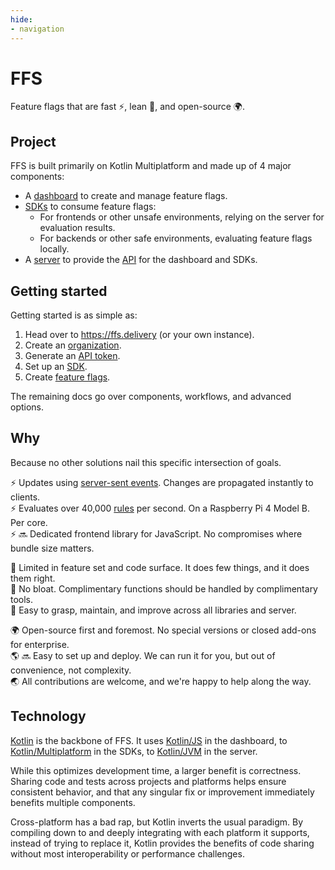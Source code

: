 ```yaml
---
hide:
- navigation
---
```


# FFS

Feature flags that are fast ⚡, lean 🤏, and open-source 🌍.

## Project

FFS is built primarily on Kotlin Multiplatform and made up of 4 major components:

- A [dashboard](dashboard) to create and manage feature flags.
- [SDKs](sdks) to consume feature flags:
    - For frontends or other unsafe environments, relying on the server for evaluation results.
    - For backends or other safe environments, evaluating feature flags locally.
- A [server](server) to provide the [API](api) for the dashboard and SDKs.

## Getting started

Getting started is as simple as:

1. Head over to https://ffs.delivery (or your own instance).
2. Create an [organization](dashboard/organizations-and-projects.md).
3. Generate an [API token](dashboard/api-tokens.md).
4. Set up an [SDK](sdks/index.md).
5. Create [feature flags](dashboard/feature-flags.md).

The remaining docs go over components, workflows, and advanced options.

## Why

Because no other solutions nail this specific intersection of goals.

⚡ Updates using [server-sent events](https://developer.mozilla.org/en-US/docs/Web/API/Server-sent_events). Changes are propagated instantly to clients.  
⚡ Evaluates over 40,000 [rules](https://github.com/Doist/ffs/blob/main/ffs-server/src/benchmark/kotlin/rule/RuleEvalBenchmark.kt) per second. On a Raspberry Pi 4 Model B. Per core.  
⚡ 🔜 Dedicated frontend library for JavaScript. No compromises where bundle size matters.

🤏 Limited in feature set and code surface. It does few things, and it does them right.  
🤏 No bloat. Complimentary functions should be handled by complimentary tools.  
🤏 Easy to grasp, maintain, and improve across all libraries and server.

🌍 Open-source first and foremost. No special versions or closed add-ons for enterprise.  
🌎  🔜 Easy to set up and deploy. We can run it for you, but out of convenience, not complexity.  
🌏 All contributions are welcome, and we're happy to help along the way.

## Technology

[Kotlin](https://kotlinlang.org/) is the backbone of FFS. It uses [Kotlin/JS](https://kotlinlang.org/docs/js-overview.html) in the dashboard, to [Kotlin/Multiplatform](https://kotlinlang.org/docs/multiplatform.html) in the SDKs, to [Kotlin/JVM](https://kotlinlang.org/docs/server-overview.html) in the server.

While this optimizes development time, a larger benefit is correctness. Sharing code and tests across projects and platforms helps ensure consistent behavior, and that any singular fix or improvement immediately benefits multiple components.

Cross-platform has a bad rap, but Kotlin inverts the usual paradigm. By compiling down to and deeply integrating with each platform it supports, instead of trying to replace it, Kotlin provides the benefits of code sharing without most interoperability or performance challenges.
